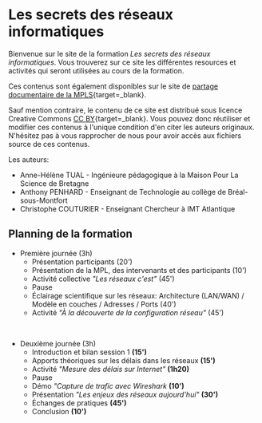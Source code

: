 # Les secrets des réseaux informatiques

Bienvenue sur le site de la formation *Les secrets des réseaux informatiques*.
Vous trouverez sur ce site les différentes resources et activités qui
seront utilisées au cours de la formation. 

Ces contenus sont également disponibles sur le site de [partage
documentaire de la MPLS](http://devpro.fondation-lamap.org/){target=_blank}. 


Sauf mention contraire, le contenu de ce site est distribué sous licence
Creative Commons [CC
BY](https://creativecommons.org/licenses/?lang=fr){target=_blank}. Vous
pouvez donc réutiliser et modifier ces contenus à l'unique condition
d'en citer les auteurs originaux. N'hésitez pas à vous rapprocher de
nous pour avoir accès aux fichiers source de ces contenus.


Les auteurs:

* Anne-Hélène TUAL - Ingénieure pédagogique à la Maison Pour La Science de Bretagne
* Anthony PENHARD - Enseignant de Technologie au collège de Bréal-sous-Montfort 
* Christophe COUTURIER - Enseignant Chercheur à IMT Atlantique

<!-- Some Markdown text with <span style="color:blue">some *blue* text</span>. -->
<!-- <p class="text-primary">Nullam id dolor id nibh ultricies vehicula ut id elit.</p> -->
<!-- <p class="text-secondary">Nullam id dolor id nibh ultricies vehicula ut id elit.</p> -->

## Planning de la formation

* Première journée (3h)
    * Présentation participants (20')
    * Présentation de la MPL, des intervenants et des participants (10')
    * Activité collective *"Les réseaux c'est"* (45')
    * Pause
    * Éclairage scientifique sur les réseaux: Architecture (LAN/WAN) / Modèle en couches / Adresses / Ports (40')
    * Activité *"À la découverte de la configuration réseau"* (45')

</br>

* Deuxième journée (3h)
    * Introduction et bilan session 1 **(15')**
    * Apports théoriques sur les délais dans les réseaux  **(15')**
    * Activité *"Mesure des délais sur Internet"* **(1h20)**
    * Pause
    * Démo *"Capture de trafic avec Wireshark* **(10')**
    * Présentation *"Les enjeux des réseaux aujourd'hui"* **(30')**
    * Échanges de pratiques **(45')**
    * Conclusion **(10')**